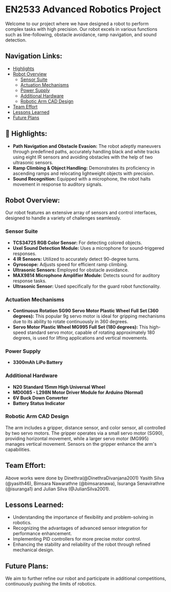 # EN2533 Advanced Robotics Project

Welcome to our project where we have designed a robot to perform complex tasks with high precision. Our robot excels in various functions such as line-following, obstacle avoidance, ramp navigation, and sound detection.

## Navigation Links:
- [Highlights](#-highlights)
- [Robot Overview](#robot-overview)
  - [Sensor Suite](#sensor-suite)
  - [Actuation Mechanisms](#actuation-mechanisms)
  - [Power Supply](#power-supply)
  - [Additional Hardware](#additional-hardware)
  - [Robotic Arm CAD Design](#robotic-arm-cad-design)
- [Team Effort](#team-effort)
- [Lessons Learned](#lessons-learned)
- [Future Plans](#future-plans)

## 🚀 Highlights:
- **Path Navigation and Obstacle Evasion:** The robot adeptly maneuvers through predefined paths, accurately handling black and white tracks using eight IR sensors and avoiding obstacles with the help of two ultrasonic sensors.
- **Ramp Climbing & Object Handling:** Demonstrates its proficiency in ascending ramps and relocating lightweight objects with precision.
- **Sound Recognition:** Equipped with a microphone, the robot halts movement in response to auditory signals.

## Robot Overview:
Our robot features an extensive array of sensors and control interfaces, designed to handle a variety of challenges seamlessly.

### Sensor Suite
- **TCS34725 RGB Color Sensor:** For detecting colored objects.
- **Uxel Sound Detection Module:** Uses a microphone for sound-triggered responses.
- **4 IR Sensors:** Utilized to accurately detect 90-degree turns.
- **Gyroscope:** Adjusts speed for efficient ramp climbing.
- **Ultrasonic Sensors:** Employed for obstacle avoidance.
- **MAX9814 Microphone Amplifier Module:** Detects sound for auditory response tasks.
- **Ultrasonic Sensor:** Used specifically for the guard robot functionality.

### Actuation Mechanisms
- **Continuous Rotation SG90 Servo Motor Plastic Wheel Full Set (360 degrees):** This popular 9g servo motor is ideal for gripping mechanisms due to its ability to rotate continuously in 360 degrees.
- **Servo Motor Plastic Wheel MG995 Full Set (180 degrees):** This high-speed standard servo motor, capable of rotating approximately 180 degrees, is used for lifting applications and vertical movements.

### Power Supply
- **3300mAh LiPo Battery**

### Additional Hardware
- **N20 Standard 15mm High Universal Wheel**
- **MD0085 - L298N Motor Driver Module for Arduino (Normal)**
- **6V Buck Down Converter**
- **Battery Status Indicator**

### Robotic Arm CAD Design
The arm includes a gripper, distance sensor, and color sensor, all controlled by two servo motors. The gripper operates via a small servo motor (SG90), providing horizontal movement, while a larger servo motor (MG995) manages vertical movement. Sensors on the gripper enhance the arm's capabilities.

## Team Effort:
Above works were done by Dinethra(@DinethraDivanjana2001) Yasith Silva (@yasith46), Bimsara Nawarathne (@bimsaranawa), Isuranga Senavirathne (@isuranga1) and Julian Silva (@JulianSilva2001).



## Lessons Learned:
- Understanding the importance of flexibility and problem-solving in robotics.
- Recognizing the advantages of advanced sensor integration for performance enhancement.
- Implementing PID controllers for more precise motor control.
- Enhancing the stability and reliability of the robot through refined mechanical design.

## Future Plans:
We aim to further refine our robot and participate in additional competitions, continuously pushing the limits of robotics.

<!-- Uncomment the following section when you have the images ready -->
<!--
## Photo Gallery:
![Robot Photo 1](image1.jpg "Robot Photo 1")
![Robot Photo 2](image2.jpg "Robot Photo 2")
![Robot Photo 3](image3.jpg "Robot Photo 3")
![Robot Photo 4](image4.jpg "Robot Photo 4")
-->
